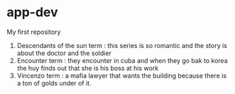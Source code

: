 # app-dev
My first repository
1. Descendants of the sun
term
: this series is so romantic and the story is about the doctor and the soldier
3. Encounter
term
: they encounter in cuba and when they go bak to korea the huy finds out that she is his boss at his work
5. Vincenzo
term
: a mafia lawyer that wants the building because there is a ton of golds under of it.
